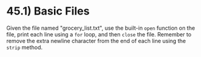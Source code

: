 # 45.1) Basic Files

Given the file named "grocery_list.txt", use the built-in `open` function on the
file, print each line using a `for` loop, and then `close` the file. Remember to
remove the extra newline character from the end of each line using the `strip`
method.
